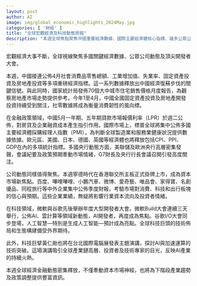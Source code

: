```yaml
---
layout: post
author: AI
image: img/global_economic_highlights_2024May.jpg
categories: [ '財經' ]
title: "全球宏觀經濟及科技動態周報"
description: "本週全球焦點聚焦中國重要經濟數據、國際主要經濟體核心指標、諸多公眾公司財報，以及微軟、谷歌等科技巨頭重大開發者大會。中國零售、投資及房市數據釋放復蘇信號，LPR政策調整牽動金融市場；海外PMI、CPI、GDP等數據及央行政策走向同樣受關注。寧德時代等企業上市與科技巨頭發布新動態，進一步影響行業預期與資本動能。黃仁勛台北電腦展演講，反映AI產業持續火熱。本週資訊密集釋放，為市場判斷產業趨勢與政策方向提供參考。"
---
```

宏觀經濟大事不斷，全球視線聚焦多國關鍵經濟數據、公眾公司動態及頂尖開發者大會。

本週，中國接連公佈4月社會消費品零售總額、工業增加值、失業率、固定資產投資及房地產投資等多項重磅經濟指標。這一系列數據釋放出中國經濟復蘇步伐的關鍵信號。與此同時，國家統計局發佈70個大中城市住宅銷售價格月度報告，為觀察房地產市場走勢提供參考。今年1至4月，中國全國固定資產投資及房地產開發投資持續受到關注，社零數據將成為衡量消費韌性的風向標。

在金融政策領域，中國5月一年期、五年期貸款市場報價利率（LPR）於週二公佈，對房貸及企業融資成本產生指引作用。國際市場上，標普全球將集中公佈多國主要經濟體採購經理人指數（PMI），為判斷全球製造業和服務業健康狀況提供數據依據。歐元區、美國、日本、德國、英國等經濟體也將釋放包括CPI、PPI、GDP在內的多項統計指標。多國央行動態方面，美聯儲及歐洲央行高層密集發聲，會議紀要及政策預期牽動市場情緒，G7財長及央行行長會議召開引發高度關注。

公司動態同樣值得聚焦。本週寧德時代在香港聯交所主板正式掛牌上市，成為資本市場新焦點。百度、嗶哩嗶哩、小鵬汽車、微博、愛奇藝、唯品會、家得寶、名創優品、同程旅行等中外企業集中公佈季度財報，考驗市場對消費、科技和出行板塊的信心與預期。這些企業業績，無疑將影響行業資本流向及投資者情緒。

在科技領域，微軟與谷歌先後舉辦年度大型開發者大會。微軟Build大會連續三天舉行，公佈AI、雲計算等領域新動態，AI開發者，再度成為焦點。谷歌I/O大會同步登場，人工智慧—特別是生成人工智能—預計成為亮點。全球科技巨頭的技術佈局和生態構建備受外界期待。

此外，科技巨擘黃仁勛也將在台北國際電腦展發表主題演講，探討AI與加速運算的技術突破。這場演講吸引全球產業鏈高層、投資者及技術專家的目光，反映AI產業的持續火熱。

本週全球經濟金融動態密集釋放，不僅牽動資本市場神經，也將為下階段產業趨勢及政策調整提供豐富資訊。